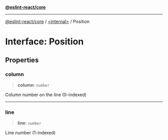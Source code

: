 [**@eslint-react/core**](../../README.md)

***

[@eslint-react/core](../../README.md) / [\<internal\>](../README.md) / Position

# Interface: Position

## Properties

### column

> **column**: `number`

Column number on the line (0-indexed)

***

### line

> **line**: `number`

Line number (1-indexed)
